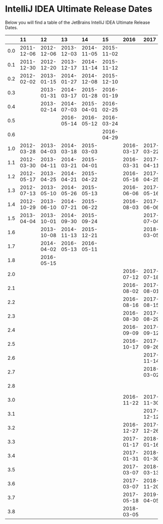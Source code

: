 # IntelliJ IDEA Ultimate Release Dates
Below you will find a table of the JetBrains IntelliJ IDEA Ultimate Release Dates.

|     | 11         | 12         | 13         | 14         | 15         | 2016       | 2017       | 2018       | 2019       | 2020       | 2021       | 2022       | 2023       | 2024       | 2025       |
|----:|:-----------|:-----------|:-----------|:-----------|:-----------|:-----------|:-----------|:-----------|:-----------|:-----------|:-----------|:-----------|:-----------|:-----------|:-----------|
| 0.0 | 2011-12-06 | 2012-12-06 | 2013-12-03 | 2014-11-05 | 2015-11-02 |            |            |            |            |            |            |            |            |            |            |
| 0.1 | 2011-12-30 | 2012-12-20 | 2013-12-17 | 2014-11-14 | 2015-11-12 |            |            |            |            |            |            |            |            |            |            |
| 0.2 | 2012-02-02 | 2013-01-15 | 2014-01-27 | 2014-12-08 | 2015-12-10 |            |            |            |            |            |            |            |            |            |            |
| 0.3 |            | 2013-01-31 | 2014-03-17 | 2015-01-28 | 2016-01-19 |            |            |            |            |            |            |            |            |            |            |
| 0.4 |            | 2013-02-14 | 2014-07-03 | 2015-04-01 | 2016-02-25 |            |            |            |            |            |            |            |            |            |            |
| 0.5 |            |            | 2016-05-14 | 2016-05-12 | 2016-03-24 |            |            |            |            |            |            |            |            |            |            |
| 0.6 |            |            |            |            | 2016-04-29 |            |            |            |            |            |            |            |            |            |            |
| 1.0 | 2012-03-28 | 2013-04-03 | 2014-03-18 | 2015-03-03 |            | 2016-03-17 | 2017-03-22 | 2018-03-27 | 2019-03-27 | 2020-04-09 | 2021-04-07 | 2022-04-12 | 2023-03-28 | 2024-04-04 | 2025-04-16 |
| 1.1 | 2012-03-30 | 2013-04-11 | 2014-03-21 | 2015-04-01 |            | 2016-03-31 | 2017-04-11 | 2018-04-10 | 2019-04-17 | 2020-04-30 | 2021-04-30 | 2022-05-11 | 2023-04-28 | 2024-04-30 | 2025-05-07 |
| 1.2 | 2012-05-17 | 2013-04-25 | 2014-04-21 | 2015-04-22 |            | 2016-05-16 | 2017-04-25 | 2018-04-24 | 2019-05-08 | 2020-06-03 | 2021-06-01 | 2022-06-01 | 2023-05-16 | 2024-05-23 | 2025-06-04 |
| 1.3 | 2012-07-13 | 2013-05-10 | 2014-05-26 | 2015-05-13 |            | 2016-06-06 | 2017-05-16 | 2018-05-08 | 2019-05-28 | 2020-07-08 | 2021-06-29 | 2022-06-21 | 2023-06-20 | 2024-06-10 | 2025-06-23 |
| 1.4 | 2012-10-29 | 2013-06-10 | 2014-07-21 | 2015-06-22 |            | 2016-08-03 | 2017-06-06 | 2018-05-21 | 2019-07-30 | 2020-07-22 |            | 2022-07-19 | 2023-07-12 | 2024-06-21 | 2025-07-23 |
| 1.5 | 2013-04-04 | 2013-10-01 | 2014-09-30 | 2015-09-24 |            |            | 2017-07-04 | 2018-06-13 |            |            |            |            | 2023-07-25 | 2024-08-06 |            |
| 1.6 |            | 2013-10-08 | 2014-11-13 | 2015-12-21 |            |            | 2018-03-05 | 2018-07-12 |            |            |            |            | 2024-02-16 | 2024-08-09 |            |
| 1.7 |            | 2014-04-02 | 2016-05-13 | 2016-05-11 |            |            |            | 2018-11-20 |            |            |            |            | 2024-06-10 | 2024-10-17 |            |
| 1.8 |            | 2016-05-15 |            |            |            |            |            | 2019-04-05 |            |            |            |            |            |            |            |
| 2.0 |            |            |            |            |            | 2016-07-12 | 2017-07-18 | 2018-07-25 | 2019-07-24 | 2020-07-28 | 2021-07-27 | 2022-07-26 | 2023-07-26 | 2024-08-07 |            |
| 2.1 |            |            |            |            |            | 2016-08-02 | 2017-08-01 | 2018-08-07 | 2019-08-21 | 2020-08-25 | 2021-08-24 | 2022-08-17 | 2023-08-23 | 2024-08-29 |            |
| 2.2 |            |            |            |            |            | 2016-08-16 | 2017-08-15 | 2018-08-21 | 2019-09-06 | 2020-09-15 | 2021-09-14 | 2022-09-14 | 2023-09-13 | 2024-09-18 |            |
| 2.3 |            |            |            |            |            | 2016-08-30 | 2017-08-29 | 2018-09-04 | 2019-09-24 | 2020-10-06 | 2021-10-15 | 2022-10-05 | 2023-10-11 | 2024-09-25 |            |
| 2.4 |            |            |            |            |            | 2016-09-09 | 2017-09-12 | 2018-09-18 | 2019-10-29 | 2020-11-25 | 2021-12-21 | 2022-11-23 | 2023-10-24 | 2024-10-23 |            |
| 2.5 |            |            |            |            |            | 2016-10-17 | 2017-09-26 | 2018-10-16 |            |            |            | 2023-03-15 | 2023-11-09 | 2024-11-27 |            |
| 2.6 |            |            |            |            |            |            | 2017-11-14 | 2018-11-13 |            |            |            |            | 2024-02-16 | 2025-04-23 |            |
| 2.7 |            |            |            |            |            |            | 2018-03-02 | 2018-11-27 |            |            |            |            | 2024-06-10 |            |            |
| 2.8 |            |            |            |            |            |            |            | 2019-04-05 |            |            |            |            | 2024-09-09 |            |            |
| 3.0 |            |            |            |            |            | 2016-11-22 | 2017-11-30 | 2018-11-21 | 2019-11-28 | 2020-12-01 | 2021-11-30 | 2022-11-30 | 2023-12-06 | 2024-11-13 |            |
| 3.1 |            |            |            |            |            |            | 2017-12-12 | 2018-12-05 | 2019-12-18 | 2020-12-29 | 2021-12-29 | 2022-12-20 | 2023-12-12 | 2024-12-09 |            |
| 3.2 |            |            |            |            |            | 2016-12-27 | 2017-12-26 | 2018-12-18 | 2020-01-21 | 2021-01-26 | 2022-01-28 | 2023-01-26 | 2023-12-20 | 2025-01-16 |            |
| 3.3 |            |            |            |            |            | 2017-01-17 | 2018-01-16 | 2019-01-10 | 2020-02-11 | 2021-03-16 | 2022-03-17 | 2023-03-08 | 2024-01-25 | 2025-02-12 |            |
| 3.4 |            |            |            |            |            | 2017-01-31 | 2018-01-30 | 2019-01-29 | 2020-03-17 | 2021-04-27 |            |            | 2024-02-13 | 2025-02-27 |            |
| 3.5 |            |            |            |            |            | 2017-03-07 | 2018-03-13 | 2019-02-26 | 2020-05-06 |            |            |            | 2024-03-12 | 2025-03-18 |            |
| 3.6 |            |            |            |            |            | 2017-03-07 | 2018-11-20 | 2019-03-26 |            |            |            |            | 2024-03-21 | 2025-05-28 |            |
| 3.7 |            |            |            |            |            | 2017-05-18 | 2019-04-05 |            |            |            |            |            | 2024-06-10 |            |            |
| 3.8 |            |            |            |            |            | 2018-03-05 |            |            |            |            |            |            | 2024-09-05 |            |            |